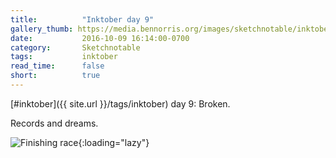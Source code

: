 ```yaml
---
title:          "Inktober day 9"
gallery_thumb: https://media.bennorris.org/images/sketchnotable/inktober-2016/inktober-day-09.jpg
date:           2016-10-09 16:14:00-0700
category:       Sketchnotable
tags:           inktober
read_time:      false
short:          true
---
```

[#inktober]({{ site.url }}/tags/inktober) day 9: Broken.

Records and dreams.

![Finishing race](https://media.bennorris.org/images/sketchnotable/inktober-2016/inktober-day-09.jpg){:loading="lazy"}
